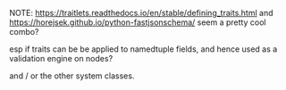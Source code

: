 NOTE: https://traitlets.readthedocs.io/en/stable/defining_traits.html and https://horejsek.github.io/python-fastjsonschema/ seem a pretty cool combo?

esp if traits can be be applied to namedtuple fields, and hence used as a validation engine on nodes?

and / or the other system classes.
